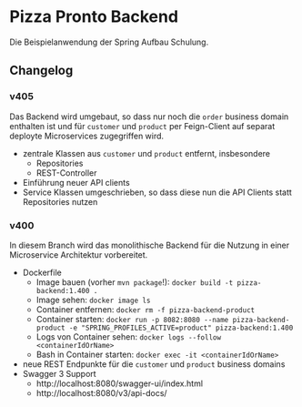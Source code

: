 # Pizza Pronto Backend

Die Beispielanwendung der Spring Aufbau Schulung.

## Changelog

### v405

Das Backend wird umgebaut, so dass nur noch die `order` business domain enthalten ist und für
`customer` und `product` per Feign-Client auf separat deployte Microservices zugegriffen wird.

* zentrale Klassen aus `customer` und `product` entfernt, insbesondere
  * Repositories
  * REST-Controller
* Einführung neuer API clients
* Service Klassen umgeschrieben, so dass diese nun die API Clients statt Repositories nutzen

### v400

In diesem Branch wird das monolithische Backend für die Nutzung in einer Microservice Architektur vorbereitet.

* Dockerfile
  * Image bauen (vorher `mvn package`!): `docker build -t pizza-backend:1.400 .`
  * Image sehen: `docker image ls`
  * Container entfernen: `docker rm -f pizza-backend-product`
  * Container starten: `docker run -p 8082:8080 --name pizza-backend-product -e "SPRING_PROFILES_ACTIVE=product" pizza-backend:1.400`
  * Logs von Container sehen: `docker logs --follow <containerIdOrName>`
  * Bash in Container starten: `docker exec -it <containerIdOrName>`
* neue REST Endpunkte für die `customer` und `product` business domains
* Swagger 3 Support
  * http://localhost:8080/swagger-ui/index.html
  * http://localhost:8080/v3/api-docs/
